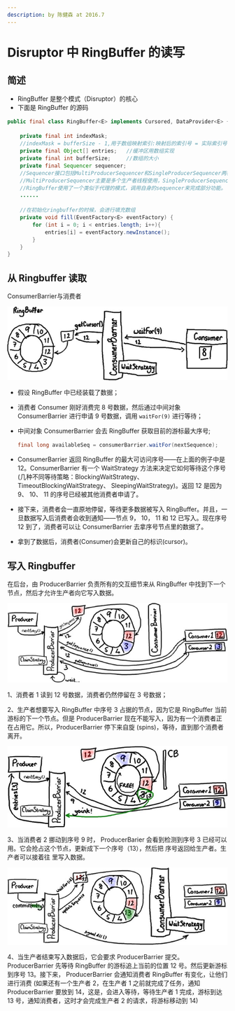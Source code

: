 ```yaml
---
description: by 陈健森 at 2016.7
---
```


# Disruptor 中 RingBuffer 的读写

## 简述

* RingBuffer 是整个模式（Disruptor）的核心
* 下面是 RingBuffer 的源码

```java
public final class RingBuffer<E> implements Cursored, DataProvider<E> {

    private final int indexMask;
    //indexMask = bufferSize - 1,用于数组映射索引:映射后的索引号 = 实际索引号 & (bufferSize - 1)
    private final Object[] entries;   //缓冲区用数组实现
    private final int bufferSize;     //数组的大小
    private final Sequencer sequencer;
    //Sequencer接口包括MultiProducerSequencer和SingleProducerSequencer两种实现。根据名称可以看出，           
    //MultiProducerSequencer主要是多个生产者线程使用，SingleProducerSequencer是单个生产者线程使用。
    //RingBuffer使用了一个类似于代理的模式，调用自身的sequencer来完成部分功能。
    ......

    //在初始化ringbuffer的时候，会进行填充数组
    private void fill(EventFactory<E> eventFactory) {
        for (int i = 0; i < entries.length; i++){
            entries[i] = eventFactory.newInstance();
        }
    }
}
```

## 从 Ringbuffer 读取

ConsumerBarrier与消费者

![](../.gitbook/assets/consumerbarrier1.jpg)

* 假设 RingBuffer 中已经装载了数据；
* 消费者 Consumer 刚好消费完 8 号数据，然后通过中间对象 ConsumerBarrier 进行申请 9 号数据，调用 `waitFor(9)` 进行等待；
* 中间对象 ConsumerBarrier 会去 RingBuffer 获取目前的游标最大序号;

  ```java
  final long availableSeq = consumerBarrier.waitFor(nextSequence);
  ```

* ConsumerBarrier 返回 RingBuffer 的最大可访问序号——在上面的例子中是 12。ConsumerBarrier 有一个 WaitStrategy 方法来决定它如何等待这个序号\(几种不同等待策略：BlockingWaitStrategy、 TimeoutBlockingWaitStrategy、 SleepingWaitStrategy\)。返回 12 是因为 9、 10、 11 的序号已经被其他消费者申请了。
* 接下来，消费者会一直原地停留，等待更多数据被写入 RingBuffer。并且，一旦数据写入后消费者会收到通知——节点 9， 10， 11 和 12 已写入。现在序号 12 到了，消费者可以让 ConsumerBarrier 去拿序号节点里的数据了。
* 拿到了数据后，消费者\(Consumer\)会更新自己的标识\(cursor\)。

## 写入 Ringbuffer

在后台，由 ProducerBarrier 负责所有的交互细节来从 RingBuffer 中找到下一个节点，然后才允许生产者向它写入数据。

![](../.gitbook/assets/consumerbarrier2.jpg)

1、消费者 1 读到 12 号数据，消费者仍然停留在 3 号数据；

2、生产者想要写入 RingBuffer 中序号 3 占据的节点，因为它是 RingBuffer 当前游标的下一个节点。但是 ProducerBarrier 现在不能写入，因为有一个消费者正在占用它。所以，ProducerBarrier 停下来自旋 \(spins\)，等待，直到那个消费者离开。

![](../.gitbook/assets/consumerbarrier3.jpg)

3、当消费者 2 挪动到序号 9 时， ProducerBarier 会看到检测到序号 3 已经可以用。它会抢占这个节点，更新成下一个序号（13），然后把 序号返回给生产者。生产者可以接着往 里写入数据。

![](../.gitbook/assets/consumerbarrier4.jpg)

4、当生产者结束写入数据后，它会要求 ProducerBarrier 提交。ProducerBarrier 先等待 RingBuffer 的游标追上当前的位置 12 号。然后更新游标到序号 13。接下来， ProducerBarrier 会通知消费者 RingBuffer 有变化，让他们进行消费 \(如果还有一个生产者 2，在生产者 1 之前就完成了任务，通知 ProducerBarrier 要放到 14，这是，会进入等待，等待生产者 1 完成，游标到达 13 号，通知消费者，这时才会完成生产者 2 的请求，将游标移动到 14\)

